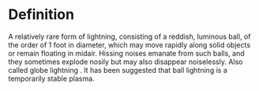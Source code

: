 # Definition

A relatively rare form of lightning, consisting of a reddish, luminous
ball, of the order of 1 foot in diameter, which may move rapidly along
solid objects or remain floating in midair. Hissing noises emanate from
such balls, and they sometimes explode nosily but may also disappear
noiselessly. Also called globe lightning . It has been suggested that
ball lightning is a temporarily stable plasma.
